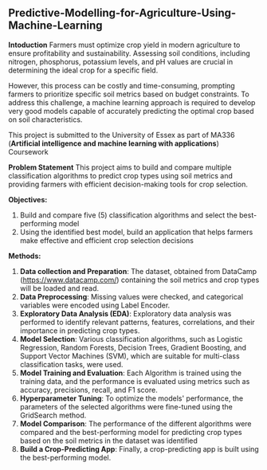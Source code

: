## Predictive-Modelling-for-Agriculture-Using-Machine-Learning
**Intoduction**
Farmers must optimize crop yield in modern agriculture to ensure profitability and sustainability. Assessing soil conditions, including nitrogen, phosphorus, potassium levels,
and pH values are crucial in determining the ideal crop for a specific field.

However, this process can be costly and time-consuming, prompting farmers to prioritize
specific soil metrics based on budget constraints. To address this challenge, a machine
learning approach is required to develop very good models capable of accurately predicting
the optimal crop based on soil characteristics.

This project is submitted to the University of Essex as part of MA336 (**Artificial intelligence and machine learning with applications**) Coursework

**Problem Statement**
This project aims to build and compare multiple classification algorithms to predict
crop types using soil metrics and providing farmers with efficient decision-making tools for
crop selection.

**Objectives:**
1. Build and compare five (5) classification algorithms and select the best-performing model
2. Using the identified best model, build an application that helps farmers make
effective and efficient crop selection decisions

**Methods:**
1. **Data collection and Preparation**: The dataset, obtained from DataCamp (https://www.datacamp.com/) containing the soil metrics
and crop types will be loaded and read.
2. **Data Preprocessing**: Missing values were checked, and categorical variables were
encoded using Label Encoder.
3. **Exploratory Data Analysis (EDA)**: Exploratory data analysis was performed to identify relevant patterns, features, correlations, and their importance in
predicting crop types.
4. **Model Selection**: Various classification algorithms, such as Logistic
Regression, Random Forests, Decision Trees, Gradient Boosting, and Support Vector
Machines (SVM), which are suitable for multi-class classification tasks, were used.
5. **Model Training and Evaluation**: Each Algorithm is trained using the training data,
and the performance is evaluated using metrics such as accuracy, precisions,
recall, and F1 score.
6. **Hyperparameter Tuning**: To optimize the models' performance, the parameters of the selected algorithms were fine-tuned using the GridSearch method.
7. **Model Comparison**: The performance of the different algorithms were compared
and the best-performing model for predicting crop types based on the soil metrics in
the dataset was identified
8. **Build a Crop-Predicting App**: Finally, a crop-predicting app is built using the best-performing model.

